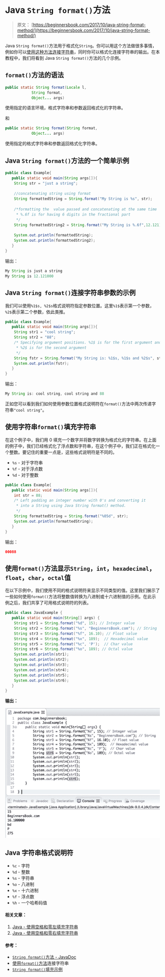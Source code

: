 # Java `String format()`方法

> 原文： [https://beginnersbook.com/2017/10/java-string-format-method/](https://beginnersbook.com/2017/10/java-string-format-method/)

Java `String format()`方法用于格式化`String`。你可以用这个方法做很多事情，例如你可以[使用这种方法连接字符串](https://beginnersbook.com/2013/12/java-string-concat-method-example/)，同时你可以格式化连接字符串的输出。在本教程中，我们将看到 Java `String format()`方法的几个示例。

## `format()`方法的语法

```java
public static String format(Locale l,
            String format,
            Object... args)
```

使用指定的语言环境，格式字符串和参数返回格式化的字符串。

和

```java
public static String format(String format,
            Object... args)

```

使用指定的格式字符串和参数返回格式化字符串。

## Java `String format()`方法的一个简单示例

```java
public class Example{  
   public static void main(String args[]){  
	String str = "just a string";  

	//concatenating string using format
	String formattedString = String.format("My String is %s", str);  

	/*formatting the  value passed and concatenating at the same time
	 * %.6f is for having 6 digits in the fractional part
	 */
	String formattedString2 = String.format("My String is %.6f",12.121);

	System.out.println(formattedString); 
	System.out.println(formattedString2);  
   }
}
```

输出：

```java
My String is just a string
My String is 12.121000
```

## Java `String format()`连接字符串参数的示例

我们可以使用`%1$s, %2$s`格式说明符指定参数位置。这里`%1$`表示第一个参数，`%2$`表示第二个参数，依此类推。

```java
public class Example{  
   public static void main(String args[]){  
	String str1 = "cool string";
	String str2 = "88";
	/* Specifying argument positions. %1$ is for the first argument and
	 * %2$ is for the second argument
	 */
	String fstr = String.format("My String is: %1$s, %1$s and %2$s", str1, str2);
	System.out.println(fstr);
   }
}
```

输出：

```java
My String is: cool string, cool string and 88
```

正如您可以看到我们如何使用参数位置格式说明符在`format()`方法中两次传递字符串`"cool string"`。

## 使用字符串`format()`填充字符串

在这个例子中，我们用 0 填充一个数字并将数字转换为格式化的字符串。在上面的例子中，我们已经格式化了浮点数和字符串，在这个例子中，我们正在格式化一个整数。要记住的重要一点是，这些格式说明符是不同的。

+   `%s` - 对于字符串
+   `%f` - 对于浮点数
+   `%d` - 对于整数

```java
public class Example{  
   public static void main(String args[]){  
	int str = 88;
	/* Left padding an integer number with 0's and converting it
	 * into a String using Java String format() method.
	 */
	String formattedString = String.format("%05d", str);
	System.out.println(formattedString);
   }
}
```

输出：

```java
00088
```

## 使用`format()`方法显示`String`，`int`，`hexadecimal`，`float`，`char`，`octal`值

在以下示例中，我们使用不同的格式说明符来显示不同类型的值。这里我们展示了一些如何使用`format()`方法将整数值转换为八进制或十六进制值的示例。在此示例之后，我们共享了可用格式说明符的列表。

```java
public class JavaExample {  
   public static void main(String[] args) {  
	String str1 = String.format("%d", 15); // Integer value  
	String str2 = String.format("%s", "BeginnersBook.com"); // String  
	String str3 = String.format("%f", 16.10); // Float value  
	String str4 = String.format("%x", 189);  // Hexadecimal value  
	String str5 = String.format("%c", 'P');  // Char value  
	String str6 = String.format("%o", 189); // Octal value
	System.out.println(str1);  
	System.out.println(str2);  
	System.out.println(str3);  
	System.out.println(str4);  
	System.out.println(str5);  
	System.out.println(str6); 
   }  
}
```

**输出：**

![Java String format method example](img/96cc0c98cb68dc8189c4b83e68e94002.jpg)

## Java 字符串格式说明符

+   `%c` - 字符
+   `%d` - 整数
+   `%s` - 字符串
+   `%o` - 八进制
+   `%x` - 十六进制
+   `%f` - 浮点数
+   `%h` - 一个哈希码值

#### 相关文章：

1.  [Java - 使用空格和零左填充字符串](https://beginnersbook.com/2014/07/java-left-padding-a-string-with-spaces-and-zeros/)
2.  [Java - 使用空格和零右填充字符串](https://beginnersbook.com/2014/07/java-right-padding-a-string-with-spaces-and-zeros/)

#### 参考：

*   [`String format()`方法 - JavaDoc](https://docs.oracle.com/javase/7/docs/api/java/lang/String.html#format(java.util.Locale,%20java.lang.String,%20java.lang.Object...))
*   [使用`format()`方法](https://docs.oracle.com/javase/1.5.0/docs/api/java/util/Formatter.html#syntax)连接字符串
*   [`String format()`填充示例](https://stackoverflow.com/questions/22416578/how-to-use-string-format-in-java)